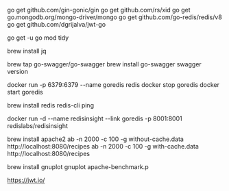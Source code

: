 go get github.com/gin-gonic/gin
go get github.com/rs/xid
go get go.mongodb.org/mongo-driver/mongo
go get github.com/go-redis/redis/v8
go get github.com/dgrijalva/jwt-go

go get -u
go mod tidy

brew install jq

brew tap go-swagger/go-swagger
brew install go-swagger
swagger version

docker run -p 6379:6379 --name goredis redis
docker stop goredis
docker start goredis

brew install redis
redis-cli ping

docker run -d --name redisinsight --link goredis -p 8001:8001 redislabs/redisinsight

brew install apache2
ab -n 2000 -c 100 -g without-cache.data http://localhost:8080/recipes
ab -n 2000 -c 100 -g with-cache.data http://localhost:8080/recipes

brew install gnuplot
gnuplot apache-benchmark.p


https://jwt.io/



